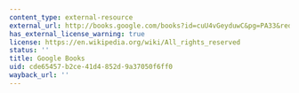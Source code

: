 ```yaml
---
content_type: external-resource
external_url: http://books.google.com/books?id=cuU4vGeyduwC&pg=PA33&redir_esc=y#v=onepage&q&f=false
has_external_license_warning: true
license: https://en.wikipedia.org/wiki/All_rights_reserved
status: ''
title: Google Books
uid: cde65457-b2ce-41d4-852d-9a37050f6ff0
wayback_url: ''
---
```

